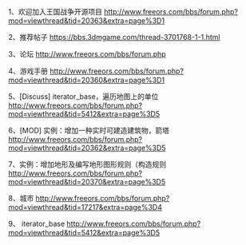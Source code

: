 1、欢迎加入王国战争开源项目
http://www.freeors.com/bbs/forum.php?mod=viewthread&tid=20363&extra=page%3D1

2、推荐帖子
https://bbs.3dmgame.com/thread-3701768-1-1.html

3、论坛
http://www.freeors.com/bbs/forum.php

4、游戏手册
http://www.freeors.com/bbs/forum.php?mod=viewthread&tid=20360&extra=page%3D1

5、[Discuss] iterator_base，遍历地图上的单位
http://www.freeors.com/bbs/forum.php?mod=viewthread&tid=5412&extra=page%3D5

6、[MOD] 实例：增加一种实时可建造建筑物，箭塔
http://www.freeors.com/bbs/forum.php?mod=viewthread&tid=20362&extra=page%3D5

7、实例：增加地形及编写地形图形规则（构造规则
http://www.freeors.com/bbs/forum.php?mod=viewthread&tid=20370&extra=page%3D5

8、城市
http://www.freeors.com/bbs/forum.php?mod=viewthread&tid=17217&extra=page%3D4

9、 iterator_base
http://www.freeors.com/bbs/forum.php?mod=viewthread&tid=5412&extra=page%3D5